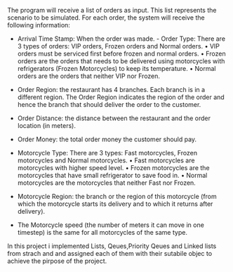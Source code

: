 The program will receive a list of orders as input. This list represents the scenario to be simulated. For each order, 
the system will receive the following information:
- Arrival Time Stamp: When the order was made. - Order Type: There are 3 types of orders: VIP orders, Frozen orders and Normal orders.
• VIP orders must be serviced first before frozen and normal orders.
• Frozen orders are the orders that needs to be delivered using motorcycles with refrigerators (Frozen Motorcycles) to keep its temperature.
• Normal orders are the orders that neither VIP nor Frozen.
- Order Region: the restaurant has 4 branches. Each branch is in a different region. The Order Region indicates the region of 
the order and hence the branch that should deliver the order to the customer.
- Order Distance: the distance between the restaurant and the order location (in meters).
- Order Money: the total order money the customer should pay.

- Motorcycle Type: There are 3 types: Fast motorcycles, Frozen motorcycles and Normal motorcycles.
• Fast motorcycles are motorcycles with higher speed level.
• Frozen motorcycles are the motorcycles that have small refrigerator to save food in.
• Normal motorcycles are the motorcycles that neither Fast nor Frozen.
- Motorcycle Region: the branch or the region of this motorcycle (from which the motorcycle starts its delivery and to which it returns after delivery).
- The Motorcycle speed (the number of meters it can move in one timestep) is the same for all motorcycles of the same type.

In this project i implemented Lists, Qeues,Priority Qeues and Linked lists from strach and and assigned each of them with their sutabile objec to 
achieve the pirpose of the project.